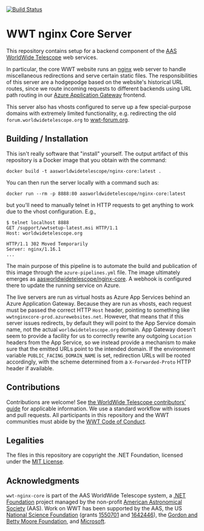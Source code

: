 [![Build Status](https://dev.azure.com/aasworldwidetelescope/WWT/_apis/build/status/WorldWideTelescope.wwt-nginx-core?branchName=master)](https://dev.azure.com/aasworldwidetelescope/WWT/_build/latest?definitionId=7&branchName=master)

# WWT nginx Core Server

This repository contains setup for a backend component of the [AAS]
[WorldWide Telescope] web services.

[AAS]: https://aas.org/
[WorldWide Telescope]: http://worldwidetelescope.org/

In particular, the core WWT website runs an [nginx] web server to handle
miscellaneous redirections and serve certain static files. The
responsibilities of this server are a hodgepodge based on the website's
historical URL routes, since we route incoming requests to different backends
using URL path routing in our [Azure Application Gateway] frontend.

[nginx]: https://www.nginx.com/
[Azure Application Gateway]: https://azure.microsoft.com/en-us/services/application-gateway/

This server also has vhosts configured to serve up a few special-purpose
domains with extremely limited functionality, e.g. redirecting the old
`forum.worldwidetelescope.org` to [wwt-forum.org](https://wwt-forum.org/).


## Building / Installation

This isn't really software that "install" yourself. The output artifact of
this repository is a Docker image that you obtain with the command:

```
docker build -t aasworldwidetelescope/nginx-core:latest .
```

You can then run the server locally with a command such as:

```
docker run --rm -p 8888:80 aasworldwidetelescope/nginx-core:latest
```

but you'll need to manually telnet in HTTP requests to get anything to work due
to the vhost configuration. E.g.,

```
$ telnet localhost 8888
GET /support/wwtsetup-latest.msi HTTP/1.1
Host: worldwidetelescope.org

HTTP/1.1 302 Moved Temporarily
Server: nginx/1.16.1
...
```

The main purpose of this pipeline is to automate the build and publication of
this image through the `azure-pipelines.yml` file. The image ultimately
emerges as
[aasworldwidetelescope/nginx-core](https://hub.docker.com/repository/docker/aasworldwidetelescope/nginx-core).
A webhook is configured there to update the running service on Azure.

The live servers are run as virtual hosts as Azure App Services behind an
Azure Application Gateway. Because they are run as vhosts, each request must
be passed the correct HTTP `Host` header, pointing to something like
`wwtnginxcore-prod.azurewebsites.net`. However, that means that if this server
issues redirects, by default they will point to the App Service domain name,
not the actual `worldwidetelescope.org` domain. App Gateway doesn't seem to
provide a facility for us to correctly rewrite any outgoing `Location` headers
from the App Service, so we instead provide a mechanism to make sure that the
emitted URLs point to the intended domain. If the environment variable
`PUBLIC_FACING_DOMAIN_NAME` is set, redirection URLs will be rooted
accordingly, with the scheme determined from a `X-Forwarded-Proto` HTTP header
if available.


## Contributions

Contributions are welcome! See [the WorldWide Telescope contributors’ guide]
for applicable information. We use a standard workflow with issues and pull
requests. All participants in this repository and the WWT communities must
abide by the [WWT Code of Conduct].

[the WorldWide Telescope contributors’ guide]: https://worldwidetelescope.github.io/contributing/
[WWT Code of Conduct]: https://worldwidetelescope.github.io/code-of-conduct/


## Legalities

The files in this repository are copyright the .NET Foundation, licensed under
the [MIT License](./LICENSE).


## Acknowledgments

`wwt-nginx-core` is part of the AAS WorldWide Telescope system, a
[.NET Foundation] project managed by the non-profit
[American Astronomical Society] (AAS). Work on WWT has been supported by the
AAS, the US [National Science Foundation] (grants [1550701] and [1642446]),
the [Gordon and Betty Moore Foundation], and [Microsoft].

[.NET Foundation]: https://dotnetfoundation.org/
[American Astronomical Society]: https://aas.org/
[National Science Foundation]: https://www.nsf.gov/
[1550701]: https://www.nsf.gov/awardsearch/showAward?AWD_ID=1550701
[1642446]: https://www.nsf.gov/awardsearch/showAward?AWD_ID=1642446
[Gordon and Betty Moore Foundation]: https://www.moore.org/
[Microsoft]: https://www.microsoft.com/
